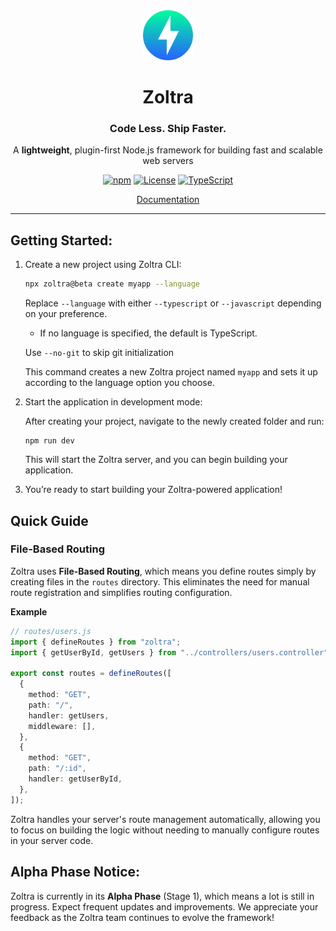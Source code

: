 <div align='center'>
  <img alt="Zoltra" src='https://raw.githubusercontent.com/zoltrajs/zoltra/main/meta/zoltrajs-logo.png' width="80" height="80" />
  <h1>Zoltra</h1>
  <h3>Code Less. Ship Faster.</h3>
  <p>A <strong>lightweight</strong>, plugin-first Node.js framework for building fast and scalable web servers</p>
  
  [![npm](https://img.shields.io/npm/v/zoltra?color=2962FF)](https://www.npmjs.com/package/zoltra)
  [![License](https://img.shields.io/badge/license-MIT-6200EA)](LICENSE)
  [![TypeScript](https://img.shields.io/badge/%3C%2F%3E-TypeScript-007ACC)](https://www.typescriptlang.org/)

[Documentation]()

<!-- [BenchMark]() -->

</div>

---

## Getting Started:

1. Create a new project using Zoltra CLI:

   ```bash
   npx zoltra@beta create myapp --language
   ```

   Replace `--language` with either `--typescript` or `--javascript` depending on your preference.

   - If no language is specified, the default is TypeScript.

   Use `--no-git` to skip git initialization

   This command creates a new Zoltra project named `myapp` and sets it up according to the language option you choose.

2. Start the application in development mode:

   After creating your project, navigate to the newly created folder and run:

   ```
   npm run dev
   ```

   This will start the Zoltra server, and you can begin building your application.

3. You’re ready to start building your Zoltra-powered application!

## Quick Guide

### File-Based Routing

Zoltra uses **File-Based Routing**, which means you define routes simply by creating files in the `routes` directory. This eliminates the need for manual route registration and simplifies routing configuration.

**Example**

```ts
// routes/users.js
import { defineRoutes } from "zoltra";
import { getUserById, getUsers } from "../controllers/users.controller";

export const routes = defineRoutes([
  {
    method: "GET",
    path: "/",
    handler: getUsers,
    middleware: [],
  },
  {
    method: "GET",
    path: "/:id",
    handler: getUserById,
  },
]);
```

Zoltra handles your server's route management automatically, allowing you to focus on building the logic without needing to manually configure routes in your server code.

<!-- For more detailed instructions, visit our documentation. -->

## Alpha Phase Notice:

Zoltra is currently in its **Alpha Phase** (Stage 1), which means a lot is still in progress. Expect frequent updates and improvements. We appreciate your feedback as the Zoltra team continues to evolve the framework!
